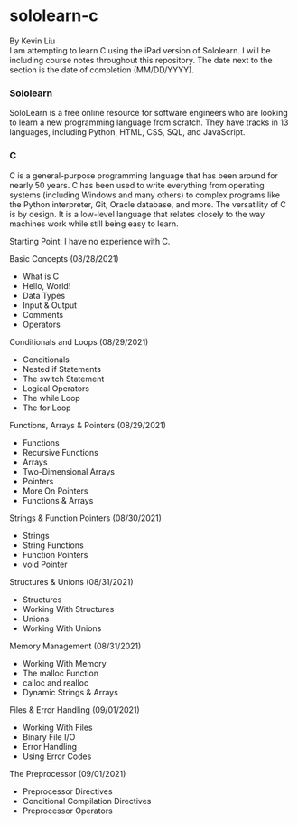 # sololearn-c
By Kevin Liu \
I am attempting to learn C using the iPad version of Sololearn. I will be including course notes throughout this repository. The date next to the section is the date of completion (MM/DD/YYYY).

### Sololearn
SoloLearn is a free online resource for software engineers who are looking to learn a new programming language from scratch. They have tracks in 13 languages, including Python, HTML, CSS, SQL, and JavaScript.

### C
C is a general-purpose programming language that has been around for nearly 50 years. C has been used to write everything from operating systems (including Windows and many others) to complex programs like the Python interpreter, Git, Oracle database, and more. The versatility of C is by design. It is a low-level language that relates closely to the way machines work while still being easy to learn. 

Starting Point: I have no experience with C.

Basic Concepts (08/28/2021)
- What is C
- Hello, World!
- Data Types
- Input & Output
- Comments
- Operators

Conditionals and Loops (08/29/2021)
- Conditionals
- Nested if Statements
- The switch Statement
- Logical Operators
- The while Loop
- The for Loop

Functions, Arrays & Pointers (08/29/2021)
- Functions
- Recursive Functions
- Arrays
- Two-Dimensional Arrays
- Pointers
- More On Pointers
- Functions & Arrays

Strings & Function Pointers (08/30/2021)
- Strings
- String Functions
- Function Pointers
- void Pointer

Structures & Unions (08/31/2021)
- Structures
- Working With Structures
- Unions
- Working With Unions

Memory Management (08/31/2021)
- Working With Memory
- The malloc Function
- calloc and realloc
- Dynamic Strings & Arrays

Files & Error Handling (09/01/2021)
- Working With Files
- Binary File I/O
- Error Handling
- Using Error Codes

The Preprocessor (09/01/2021)
- Preprocessor Directives
- Conditional Compilation Directives
- Preprocessor Operators
